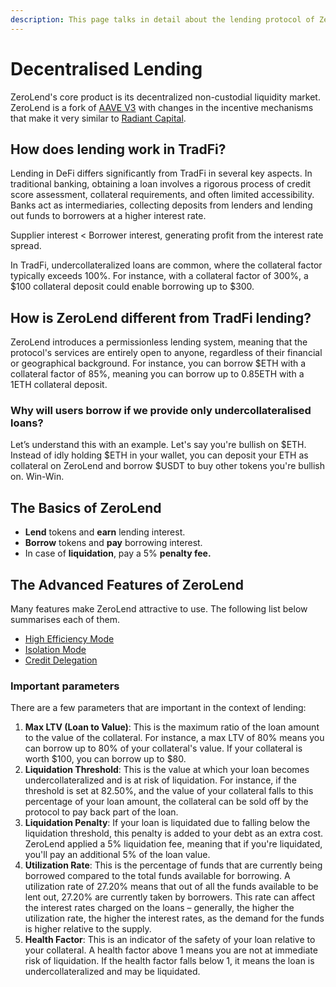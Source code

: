 ```yaml
---
description: This page talks in detail about the lending protocol of ZeroLend.
---
```


# Decentralised Lending

ZeroLend's core product is its decentralized non-custodial liquidity market. ZeroLend is a fork of [AAVE V3](https://aave.com/) with changes in the incentive mechanisms that make it very similar to [Radiant Capital](https://radiant.capital/).

## How does lending work in TradFi?

Lending in DeFi differs significantly from TradFi in several key aspects. In traditional banking, obtaining a loan involves a rigorous process of credit score assessment, collateral requirements, and often limited accessibility. Banks act as intermediaries, collecting deposits from lenders and lending out funds to borrowers at a higher interest rate.

Supplier interest < Borrower interest, generating profit from the interest rate spread.

In TradFi, undercollateralized loans are common, where the collateral factor typically exceeds 100%. For instance, with a collateral factor of 300%, a $100 collateral deposit could enable borrowing up to $300.

## How is ZeroLend different from TradFi lending?

ZeroLend introduces a permissionless lending system, meaning that the protocol's services are entirely open to anyone, regardless of their financial or geographical background.  For instance, you can borrow $ETH with a collateral factor of 85%, meaning you can borrow up to 0.85ETH with a 1ETH collateral deposit.

### Why will users borrow if we provide only undercollateralised loans?

Let’s understand this with an example. Let's say you're bullish on $ETH. Instead of idly holding $ETH in your wallet, you can deposit your ETH as collateral on ZeroLend and borrow $USDT to buy other tokens you're bullish on. Win-Win.

## The Basics of ZeroLend

* **Lend** tokens and **earn** lending interest.
* **Borrow** tokens and **pay** borrowing interest.
* In case of **liquidation**, pay a 5% **penalty fee.**

## The Advanced Features of ZeroLend

Many features make ZeroLend attractive to use. The following list below summarises each of them.

* [High Efficiency Mode](../../capital-efficiency/high-efficiency-mode-e-mode.md)
* [Isolation Mode](../../capital-efficiency/isolation-mode.md)
* [Credit Delegation](../../capital-efficiency/credit-delegation.md)

### Important parameters

There are a few parameters that are important in the context of lending:

1. **Max LTV (Loan to Value)**: This is the maximum ratio of the loan amount to the value of the collateral. For instance, a max LTV of 80% means you can borrow up to 80% of your collateral's value. If your collateral is worth $100, you can borrow up to $80.
2. **Liquidation Threshold**: This is the value at which your loan becomes undercollateralized and is at risk of liquidation. For instance, if the threshold is set at 82.50%, and the value of your collateral falls to this percentage of your loan amount, the collateral can be sold off by the protocol to pay back part of the loan.
3. **Liquidation Penalty**: If your loan is liquidated due to falling below the liquidation threshold, this penalty is added to your debt as an extra cost. ZeroLend applied a 5% liquidation fee, meaning that if you're liquidated, you'll pay an additional 5% of the loan value.
4. **Utilization Rate**: This is the percentage of funds that are currently being borrowed compared to the total funds available for borrowing. A utilization rate of 27.20% means that out of all the funds available to be lent out, 27.20% are currently taken by borrowers. This rate can affect the interest rates charged on the loans – generally, the higher the utilization rate, the higher the interest rates, as the demand for the funds is higher relative to the supply.
5. **Health Factor**: This is an indicator of the safety of your loan relative to your collateral. A health factor above 1 means you are not at immediate risk of liquidation. If the health factor falls below 1, it means the loan is undercollateralized and may be liquidated.
